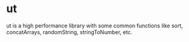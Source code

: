 ut
==

ut is a high performance library with some common functions like sort, concatArrays, randomString, stringToNumber, etc.

